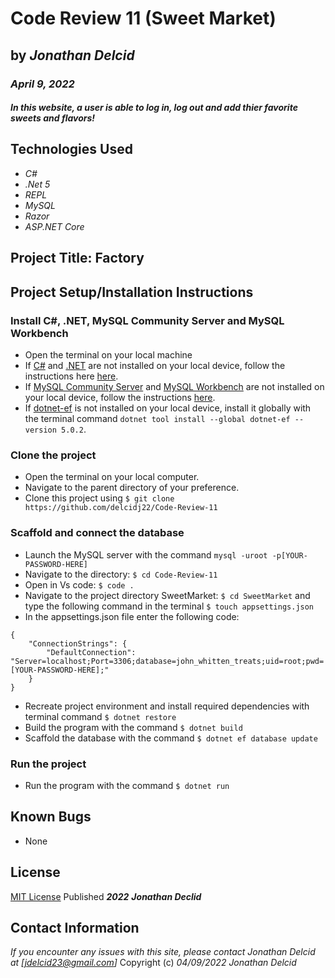 # Code Review 11 (Sweet Market)

## by _**Jonathan Delcid**_

### _April 9, 2022_

#### _In this website, a user is able to log in, log out and add thier favorite sweets and flavors!_

## Technologies Used
- _C#_
- _.Net 5_
- _REPL_
- _MySQL_
- _Razor_
- _ASP.NET Core_

## Project Title: Factory

## Project Setup/Installation Instructions <a id="setup"></a>

### Install C#, .NET, MySQL Community Server and MySQL Workbench

- Open the terminal on your local machine
- If [C#](https://docs.microsoft.com/en-us/dotnet/csharp/) and [.NET](https://docs.microsoft.com/en-us/dotnet/) are not installed on your local device, follow the instructions here [here](https://www.learnhowtoprogram.com/c-and-net-part-time/getting-started-with-c/installing-c-and-net).
- If [MySQL Community Server](https://dev.mysql.com/downloads/mysql/) and [MySQL Workbench](https://www.mysql.com/products/workbench/) are not installed on your local device, follow the instructions [here](https://www.learnhowtoprogram.com/c-and-net-part-time/getting-started-with-c/installing-and-configuring-mysql).
- If [dotnet-ef](https://docs.microsoft.com/en-us/ef/core/cli/dotnet) is not installed on your local device, install it globally with the terminal command ```dotnet tool install --global dotnet-ef --version 5.0.2```.

### Clone the project

- Open the terminal on your local computer.
- Navigate to the parent directory of your preference.
- Clone this project using `$ git clone https://github.com/delcidj22/Code-Review-11`


### Scaffold and connect the database

- Launch the MySQL server with the command `mysql -uroot -p[YOUR-PASSWORD-HERE]`
- Navigate to the directory: `$ cd Code-Review-11`
- Open in Vs code: `$ code .`
- Navigate to the project directory SweetMarket: `$ cd SweetMarket` and type the following command in the terminal `$ touch appsettings.json`
- In the appsettings.json file enter the following code:

```
{
    "ConnectionStrings": {
        "DefaultConnection": "Server=localhost;Port=3306;database=john_whitten_treats;uid=root;pwd=[YOUR-PASSWORD-HERE];"
    }
}
```
- Recreate project environment and install required dependencies with terminal command `$ dotnet restore`
- Build the program with the command `$ dotnet build`
- Scaffold the database with the command ```$ dotnet ef database update```

### Run the project
- Run the program with the command `$ dotnet run`


## Known Bugs
- None



## License
[MIT License](https://opensource.org/licenses/MIT) Published _**2022**_ _**Jonathan Declid**_

## Contact Information
_If you encounter any issues with this site, please contact Jonathan Delcid at [jdelcid23@gmail.com]_
Copyright (c) _04/09/2022_ _Jonathan Delcid_